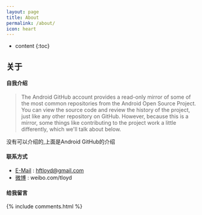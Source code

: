 ```yaml
---
layout: page
title: About
permalink: /about/
icon: heart
---
```


* content
{:toc}

## 关于

#### 自我介绍

> The Android GitHub account provides a read-only mirror of some of the most common repositories from the Android Open Source Project. You can view the source code and review the history of the project, just like any other repository on GitHub. However, because this is a mirror, some things like contributing to the project work a little differently, which we'll talk about below.

没有可以介绍的,上面是Android GitHub的介绍

#### 联系方式

* [E-Mail]() : hftloyd@gmail.com
* [微博](http://weibo.com/tloyd) : weibo.com/tloyd



#### 给我留言

{% include comments.html %}
